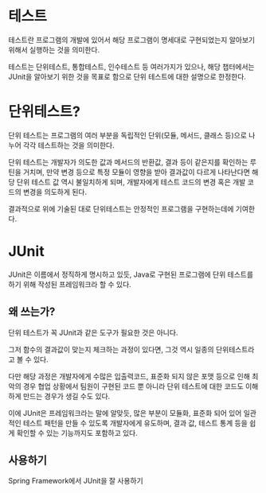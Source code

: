 # 테스트
테스트란 프로그램의 개발에 있어서 해당 프로그램이 명세대로 구현되었는지 알아보기 위해서 실행하는 것을 의미한다.

테스트는 단위테스트, 통합테스트, 인수테스트 등 여러가지가 있으나, 해당 챕터에서는 JUnit을 알아보기 위한 것을 목표로 함으로 단위 테스트에 대한 설명으로 한정한다.

# 단위테스트?
단위 테스트는 프로그램의 여러 부분을 독립적인 단위(모듈, 메서드, 클래스 등)으로 나누어 각각 테스트하는 것을 의미한다.

단위 테스트는 개발자가 의도한 값과 메서드의 반환값, 결과 등이 같은지를 확인하는 루틴을 거치며, 만약 변경 등으로 특정 모듈이 영향을 받아 결과값이 다르게 나타난다면 해당 단위 테스트 값 역시 불일치하게 되며, 개발자에게 테스트 코드의 변경 혹은 개발 코드의 변경을 의도하게 된다.

결과적으로 위에 기술된 대로 단위테스트는 안정적인 프로그램을 구현하는데에 기여한다.

# JUnit
JUnit은 이름에서 정직하게 명시하고 있듯, Java로 구현된 프로그램에 단위 테스트를 하기 위해 작성된 프레임워크라 할 수 있다.

## 왜 쓰는가?
단위 테스트가 꼭 JUnit과 같은 도구가 필요한 것은 아니다. 

그저 함수의 결과값이 맞는지 체크하는 과정이 있다면, 그것 역시 일종의 단위테스트라고 볼 수 있다.

다만 해당 과정은 개발자에게 수많은 입출력코드, 표준화 되지 않은 포맷 등으로 인해 최악의 경우 협업 상황에서 팀원이 구현된 코드 뿐 아니라 단위 테스트에 대한 코드도 이해하게 만드는 경우가 생길 수도 있다.


이에 JUnit은 프레임워크라는 말에 알맞듯, 많은 부분이 모듈화, 표준화 되어 있어 일관적인 테스트 패턴을 만들 수 있도록 개발자에게 유도하며, 결과 값, 테스트 통계 등을 쉽게 확인할 수 있는 기능까지도 포함하고 있다. 

## 사용하기
Spring Framework에서 JUnit을 잘 사용하기 
